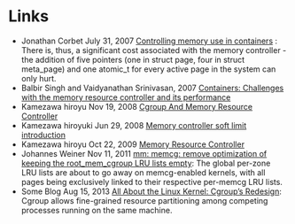 # Links
* Jonathan Corbet July 31, 2007 [Controlling memory use in containers](http://lwn.net/Articles/243795/) : There is, thus, a significant cost associated with the memory controller - the addition of five pointers (one in struct page, four in struct meta_page) and one atomic_t for every active page in the system can only hurt.
* Balbir Singh and Vaidyanathan Srinivasan, 2007  [Containers: Challenges with the memory resource controller and its performance](https://www.kernel.org/doc/ols/2007/ols2007v2-pages-209-222.pdf)
* Kamezawa hiroyu Nov 19, 2008 [Cgroup And Memory Resource Controller](https://www.linuxfoundation.jp/jp_uploads/seminar20081119/CgroupMemcgMaster.pdf)
* Kamezawa hiroyuki Jun 29, 2008 [Memory controller soft limit introduction](https://lkml.org/lkml/2008/6/29/253)
* Kamezawa hiroyu Oct 22, 2009 [Memory Resource Controller](https://events.linuxfoundation.org/images/stories/slides/jls09/jls09_kamezawa.pdf)
* Johannes Weiner Nov 11, 2011 [mm: memcg: remove optimization of keeping the root_mem_cgroup LRU lists empty](https://lkml.org/lkml/2011/11/8/414): The global per-zone LRU lists are about to go away on memcg-enabled kernels, with all pages being exclusively linked to their respective per-memcg LRU lists. 
* Some Blog Aug 15, 2013 [All About the Linux Kernel: Cgroup’s Redesign](https://www.linux.com/blog/all-about-linux-kernel-cgroups-redesign): Cgroup allows fine-grained resource partitioning among competing processes running on the same machine.
